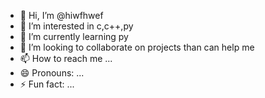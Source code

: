 - 👋 Hi, I’m @hiwfhwef
- 👀 I’m interested in c,c++,py
- 🌱 I’m currently learning py
- 💞️ I’m looking to collaborate on projects than can help me
- 📫 How to reach me ...
- 😄 Pronouns: ...
- ⚡ Fun fact: ...

<!---
hiwfhwef/hiwfhwef is a ✨ special ✨ repository because its `README.md` (this file) appears on your GitHub profile.
You can click the Preview link to take a look at your changes.
--->
